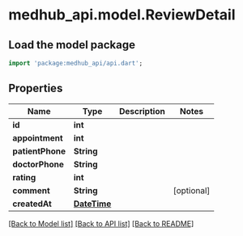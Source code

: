 # medhub_api.model.ReviewDetail

## Load the model package
```dart
import 'package:medhub_api/api.dart';
```

## Properties
Name | Type | Description | Notes
------------ | ------------- | ------------- | -------------
**id** | **int** |  | 
**appointment** | **int** |  | 
**patientPhone** | **String** |  | 
**doctorPhone** | **String** |  | 
**rating** | **int** |  | 
**comment** | **String** |  | [optional] 
**createdAt** | [**DateTime**](DateTime.md) |  | 

[[Back to Model list]](../README.md#documentation-for-models) [[Back to API list]](../README.md#documentation-for-api-endpoints) [[Back to README]](../README.md)


